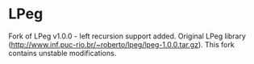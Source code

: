 # LPeg
Fork of LPeg v1.0.0 - left recursion support added.
Original LPeg library (http://www.inf.puc-rio.br/~roberto/lpeg/lpeg-1.0.0.tar.gz).
This fork contains unstable modifications.